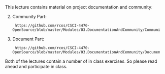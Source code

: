This lecture contains material on project documentation and community:

2. Community Part:

        https://github.com/rcos/CSCI-4470-OpenSource/blob/master/Modules/03.DocumentationAndCommunity/Community.html

1. Document Part:

        https://github.com/rcos/CSCI-4470-OpenSource/blob/master/Modules/03.DocumentationAndCommunity/Documentation.html


Both of the lectures contain a number of in class exercises. So please read ahead and participate in class.

